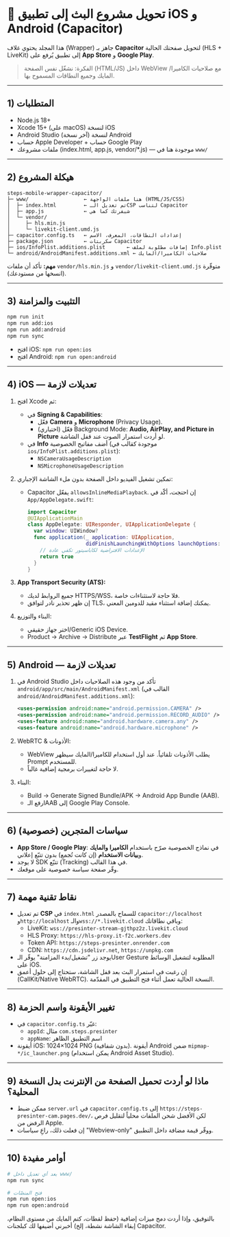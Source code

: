 # 📱 تحويل مشروع البث إلى تطبيق iOS و Android (Capacitor)

هذا المجلد يحتوي غلاف (Wrapper) جاهز بـ **Capacitor** لتحويل صفحتك الحالية (HLS + LiveKit) إلى تطبيق يُرفع على **App Store** و **Google Play**.

> الفكرة: نشغّل نفس الصفحة (HTML/JS) داخل WebView مع صلاحيات الكاميرا/المايك وجميع النطاقات المسموح بها.

---

## 1) المتطلبات
- Node.js 18+
- Xcode 15+ (على macOS) لنسخة iOS
- Android Studio (آخر نسخة) لنسخة Android
- حساب Apple Developer + حساب Google Play
- ملفات مشروعك (index.html, app.js, vendor/*.js) — موجودة هنا في `www/`

---

## 2) هيكلة المشروع
```text
steps-mobile-wrapper-capacitor/
├─ www/                  ← هنا ملفات الواجهة (HTML/JS/CSS)
│  ├─ index.html         ← تم تعديل الـCSP لتناسب Capacitor
│  ├─ app.js             ← شيفرتك كما هي
│  └─ vendor/
│     ├─ hls.min.js
│     └─ livekit-client.umd.js
├─ capacitor.config.ts   ← إعدادات النطاقات، المعرف، الاسم
├─ package.json          ← سكربتات Capacitor
├─ ios/InfoPlist.additions.plist       ← إضافات مطلوبة لملف Info.plist
└─ android/AndroidManifest.additions.xml ← صلاحيات الكاميرا/المايك
```

**مهم:** تأكد أن ملفات `vendor/hls.min.js` و `vendor/livekit-client.umd.js` متوفّرة (انسخها من مستودعك).

---

## 3) التثبيت والمزامنة
```bash
npm run init
npm run add:ios
npm run add:android
npm run sync
```

- افتح iOS: `npm run open:ios`
- افتح Android: `npm run open:android`

---

## 4) iOS — تعديلات لازمة

1) افتح Xcode ثم:
   - في **Signing & Capabilities**:
     - فعّل **Camera** و **Microphone** (Privacy Usage).
     - (اختياري) فعّل Background Mode: **Audio, AirPlay, and Picture in Picture** لو أردت استمرار الصوت عند قفل الشاشة.
   - في **Info** أضف مفاتيح الخصوصية (موجودة كقالب في `ios/InfoPlist.additions.plist`):
     - `NSCameraUsageDescription`
     - `NSMicrophoneUsageDescription`

2) تمكين تشغيل الفيديو داخل الصفحة بدون ملء الشاشة الإجباري:
   - Capacitor يفعّل `allowsInlineMediaPlayback`. إن احتجت، أكّد في `App/AppDelegate.swift`:
     ```swift
     import Capacitor
     @UIApplicationMain
     class AppDelegate: UIResponder, UIApplicationDelegate {
       var window: UIWindow?
       func application(_ application: UIApplication,
                        didFinishLaunchingWithOptions launchOptions: [UIApplication.LaunchOptionsKey: Any]?) -> Bool {
         // الإعدادات الافتراضية لكاباسيتور تكفي عادة
         return true
       }
     }
     ```

3) **App Transport Security (ATS):**
   - جميع الروابط لديك HTTPS/WSS، فلا حاجة لاستثناءات خاصة.
   - إن ظهر تحذير نادر لتوافق TLS، يمكنك إضافة استثناء مقيد للدومين المعني.

4) البناء والتوزيع:
   - اختر جهاز حقيقي/Generic iOS Device.
   - Product → Archive → Distribute عبر **TestFlight** ثم **App Store**.

---

## 5) Android — تعديلات لازمة

1) في Android Studio تأكد من وجود هذه الصلاحيات داخل `android/app/src/main/AndroidManifest.xml` (القالب في `android/AndroidManifest.additions.xml`):
   ```xml
   <uses-permission android:name="android.permission.CAMERA" />
   <uses-permission android:name="android.permission.RECORD_AUDIO" />
   <uses-feature android:name="android.hardware.camera.any" />
   <uses-feature android:name="android.hardware.microphone" />
   ```

2) WebRTC & الأذونات:
   - WebView يطلب الأذونات تلقائياً. عند أول استخدام للكاميرا/المايك سيظهر Prompt للمستخدم.
   - لا حاجة لتغييرات برمجية إضافية غالباً.

3) البناء:
   - Build → Generate Signed Bundle/APK → Android App Bundle (AAB).
   - ارفع الـAAB إلى Google Play Console.

---

## 6) سياسات المتجرين (خصوصية)
- **App Store / Google Play**: في نماذج الخصوصية صرّح باستخدام **الكاميرا والمايك** و**بيانات الاستخدام** (إن كانت تُجمع) بدون تتبّع إعلاني.
- لا يوجد SDK تتبّع (Tracking) في هذا القالب.
- وفّر صفحة سياسة خصوصية على موقعك.

---

## 7) نقاط تقنية مهمة
- تم تعديل **CSP** في `index.html` للسماح بالمصدر `capacitor://localhost` و`http://localhost` والـ`wss://*.livekit.cloud` وباقي نطاقاتك:
  - LiveKit: `wss://presinter-stream-gjthpz2z.livekit.cloud`
  - HLS Proxy: `https://hls-proxy.it-f2c.workers.dev`
  - Token API: `https://steps-presinter.onrender.com`
  - CDN: `https://cdn.jsdelivr.net`, `https://unpkg.com`
- يوجد زر "تشغيل/بدء المزامنة" يوفّر الـUser Gesture المطلوبة لتشغيل الوسائط على iOS.
- إن رغبت في استمرار البث بعد قفل الشاشة، ستحتاج إلى حلول أعمق (CallKit/Native WebRTC). النسخة الحالية تعمل أثناء فتح التطبيق في المقدّمة.

---

## 8) تغيير الأيقونة واسم الحزمة
- في `capacitor.config.ts` غيّر:
  - `appId`: مثال `com.steps.presinter`
  - `appName`: اسم التطبيق الظاهر
- أيقونة iOS: 1024×1024 PNG (بدون شفافية). أيقونة Android ضمن `mipmap-*/ic_launcher.png` (يمكن استخدام Android Asset Studio).

---

## 9) ماذا لو أردت تحميل الصفحة من الإنترنت بدل النسخة المحلية؟
- ممكن ضبط `server.url` في `capacitor.config.ts` إلى `https://steps-presinter-cam.pages.dev/`، لكن الأفضل شحن الملفات محلياً لتقليل فرص الرفض من Apple.
- إن فعلت ذلك، راعِ سياسات "Webview-only" ووفّر قيمة مضافة داخل التطبيق.

---

## 10) أوامر مفيدة
```bash
# بعد أي تعديل داخل www/
npm run sync

# فتح المنصّات
npm run open:ios
npm run open:android
```

بالتوفيق، وإذا أردت دمج ميزات إضافية (حفظ لقطات، كتم المايك من مستوى النظام، إبقاء الشاشة نشطة، إلخ) أخبرني أضيفها لك كبلجنات Capacitor.
